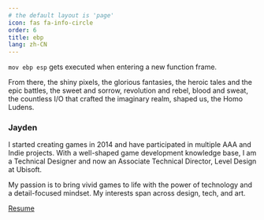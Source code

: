 ```yaml
---
# the default layout is 'page'
icon: fas fa-info-circle
order: 6
title: ebp
lang: zh-CN
---
```


`mov ebp esp` gets executed when entering a new function frame.

From there, the shiny pixels, the glorious fantasies, the heroic tales and the epic battles, the sweet and sorrow, revolution and rebel, blood and sweat, the countless I/O that crafted the imaginary realm, shaped us, the Homo Ludens.

### Jayden
I started creating games in 2014 and have participated in multiple AAA and Indie projects. With a well-shaped game development knowledge base, I am a Technical Designer and now an Associate Technical Director, Level Design at Ubisoft. 

My passion is to bring vivid games to life with the power of technology and a detail-focused mindset. My interests span across design, tech, and art.

[Resume]

[Resume]: /assets/pdf/resume/Jayden_Zhang_Resume.pdf